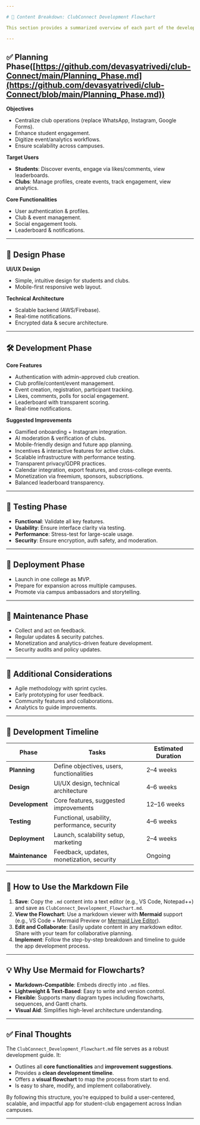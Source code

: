 ```yaml
---

# 📄 Content Breakdown: ClubConnect Development Flowchart

This section provides a summarized overview of each part of the development flowchart and Markdown file, ensuring all essential elements are addressed clearly.

---
```


## ✅ Planning Phase([https://github.com/devasyatrivedi/club-Connect/main/Planning_Phase.md](https://github.com/devasyatrivedi/club-Connect/blob/main/Planning_Phase.md))

**Objectives**
- Centralize club operations (replace WhatsApp, Instagram, Google Forms).
- Enhance student engagement.
- Digitize event/analytics workflows.
- Ensure scalability across campuses.

**Target Users**
- **Students**: Discover events, engage via likes/comments, view leaderboards.
- **Clubs**: Manage profiles, create events, track engagement, view analytics.

**Core Functionalities**
- User authentication & profiles.
- Club & event management.
- Social engagement tools.
- Leaderboard & notifications.

---

## 🎨 Design Phase

**UI/UX Design**
- Simple, intuitive design for students and clubs.
- Mobile-first responsive web layout.

**Technical Architecture**
- Scalable backend (AWS/Firebase).
- Real-time notifications.
- Encrypted data & secure architecture.

---

## 🛠 Development Phase

**Core Features**
- Authentication with admin-approved club creation.
- Club profile/content/event management.
- Event creation, registration, participant tracking.
- Likes, comments, polls for social engagement.
- Leaderboard with transparent scoring.
- Real-time notifications.

**Suggested Improvements**
- Gamified onboarding + Instagram integration.
- AI moderation & verification of clubs.
- Mobile-friendly design and future app planning.
- Incentives & interactive features for active clubs.
- Scalable infrastructure with performance testing.
- Transparent privacy/GDPR practices.
- Calendar integration, export features, and cross-college events.
- Monetization via freemium, sponsors, subscriptions.
- Balanced leaderboard transparency.

---

## 🧪 Testing Phase

- **Functional**: Validate all key features.
- **Usability**: Ensure interface clarity via testing.
- **Performance**: Stress-test for large-scale usage.
- **Security**: Ensure encryption, auth safety, and moderation.

---

## 🚀 Deployment Phase

- Launch in one college as MVP.
- Prepare for expansion across multiple campuses.
- Promote via campus ambassadors and storytelling.

---

## 🔧 Maintenance Phase

- Collect and act on feedback.
- Regular updates & security patches.
- Monetization and analytics-driven feature development.
- Security audits and policy updates.

---

## 🔁 Additional Considerations

- Agile methodology with sprint cycles.
- Early prototyping for user feedback.
- Community features and collaborations.
- Analytics to guide improvements.

---

## 📅 Development Timeline

| Phase        | Tasks                                     | Estimated Duration |
|--------------|-------------------------------------------|---------------------|
| **Planning**     | Define objectives, users, functionalities   | 2–4 weeks           |
| **Design**       | UI/UX design, technical architecture       | 4–6 weeks           |
| **Development**  | Core features, suggested improvements      | 12–16 weeks         |
| **Testing**      | Functional, usability, performance, security| 4–6 weeks           |
| **Deployment**   | Launch, scalability setup, marketing       | 2–4 weeks           |
| **Maintenance**  | Feedback, updates, monetization, security  | Ongoing             |

---

## 📝 How to Use the Markdown File

1. **Save**: Copy the `.md` content into a text editor (e.g., VS Code, Notepad++) and save as `ClubConnect_Development_Flowchart.md`.
2. **View the Flowchart**: Use a markdown viewer with **Mermaid** support (e.g., VS Code + Mermaid Preview or [Mermaid Live Editor](https://mermaid.live/)).
3. **Edit and Collaborate**: Easily update content in any markdown editor. Share with your team for collaborative planning.
4. **Implement**: Follow the step-by-step breakdown and timeline to guide the app development process.

---

## 💡 Why Use Mermaid for Flowcharts?

- **Markdown-Compatible**: Embeds directly into `.md` files.
- **Lightweight & Text-Based**: Easy to write and version control.
- **Flexible**: Supports many diagram types including flowcharts, sequences, and Gantt charts.
- **Visual Aid**: Simplifies high-level architecture understanding.

---

## ✅ Final Thoughts

The `ClubConnect_Development_Flowchart.md` file serves as a robust development guide. It:

- Outlines all **core functionalities** and **improvement suggestions**.
- Provides a **clean development timeline**.
- Offers a **visual flowchart** to map the process from start to end.
- Is easy to share, modify, and implement collaboratively.

By following this structure, you’re equipped to build a user-centered, scalable, and impactful app for student-club engagement across Indian campuses.

---
